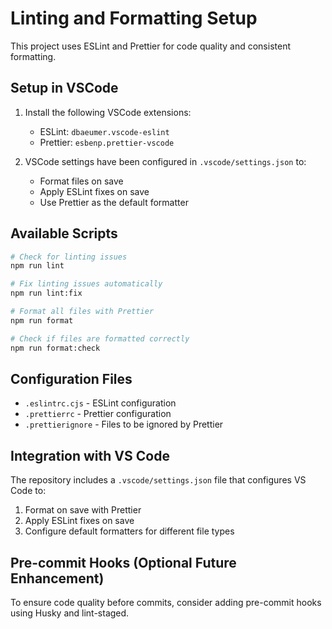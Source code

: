 # Linting and Formatting Setup

This project uses ESLint and Prettier for code quality and consistent formatting.

## Setup in VSCode

1. Install the following VSCode extensions:

   - ESLint: `dbaeumer.vscode-eslint`
   - Prettier: `esbenp.prettier-vscode`

2. VSCode settings have been configured in `.vscode/settings.json` to:
   - Format files on save
   - Apply ESLint fixes on save
   - Use Prettier as the default formatter

## Available Scripts

```bash
# Check for linting issues
npm run lint

# Fix linting issues automatically
npm run lint:fix

# Format all files with Prettier
npm run format

# Check if files are formatted correctly
npm run format:check
```

## Configuration Files

- `.eslintrc.cjs` - ESLint configuration
- `.prettierrc` - Prettier configuration
- `.prettierignore` - Files to be ignored by Prettier

## Integration with VS Code

The repository includes a `.vscode/settings.json` file that configures VS Code to:

1. Format on save with Prettier
2. Apply ESLint fixes on save
3. Configure default formatters for different file types

## Pre-commit Hooks (Optional Future Enhancement)

To ensure code quality before commits, consider adding pre-commit hooks using Husky and lint-staged.
